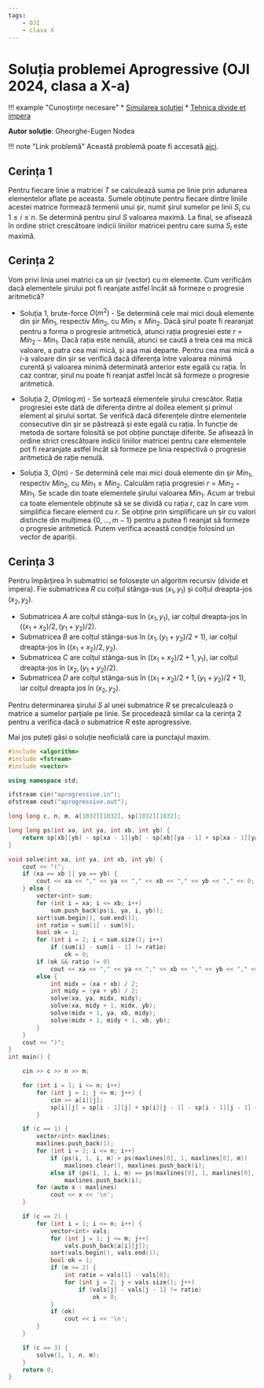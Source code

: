```yaml
---
tags:
    - OJI
    - clasa X
---
```


# Soluția problemei Aprogressive (OJI 2024, clasa a X-a)

!!! example "Cunoștințe necesare"
    * [Simularea soluției](https://edu.roalgo.ro/usor/simulating-solution/)
    * [Tehnica divide et impera](https://edu.roalgo.ro/mediu/divide-et-impera/)

**Autor soluție**: Gheorghe-Eugen Nodea

!!! note "Link problemă"
    Această problemă poate fi accesată [aici](https://kilonova.ro/problems/2504/).

## Cerința $1$

Pentru fiecare linie a matricei $T$ se calculează suma pe linie prin adunarea elementelor aflate pe aceasta. Sumele obținute pentru fiecare dintre liniile acestei matrice formează termenii unui șir, numit șirul sumelor pe linii $S_i$ cu $1 \leq i \leq n$. Se determină pentru șirul $S$ valoarea maximă. La final, se afisează în ordine strict crescătoare indicii liniilor matricei pentru care suma $S_i$ este maximă. 

## Cerința $2$

Vom privi linia unei matrici ca un șir (vector) cu $m$ elemente. Cum verificăm dacă elementele șirului pot fi reanjate astfel încât să formeze o progresie aritmetică?

* Soluția $1$, brute-force $O(m^2)$ - Se determină cele mai mici două elemente din șir $Min_1$, respectiv $Min_2$, cu $Min_1 \leq Min_2$. Dacă șirul poate fi rearanjat pentru a forma o progresie aritmetică, atunci rația progresiei este $r = Min_2 − Min_1$. Dacă rația este nenulă, atunci se caută a treia cea ma mică valoare, a patra cea mai mică,
și așa mai departe. Pentru cea mai mică a $i$-a valoare din șir se verifică dacă diferența între valoarea minimă curentă și valoarea minimă determinată anterior este egală cu rația. În caz contrar, șirul nu poate fi reanjat astfel încât să formeze o progresie aritmetică.

* Soluția $2$, $O(m \log m)$ -  Se sortează elementele șirului crescător. Rația progresiei este dată de diferența dintre al doilea element și primul element al șirului sortat. Se verifică dacă diferențele dintre elementele consecutive din șir se păstrează și este egală cu rația. În funcție de metoda de sortare folosită se pot obține punctaje diferite. Se afisează în ordine strict crescătoare indicii liniilor matricei pentru care elementele pot fi rearanjate astfel încât să formeze pe linia respectivă o progresie aritmetică de rație nenulă.

* Soluția $3$, $O(m)$ - Se determină cele mai mici două elemente din șir $Min_1$, respectiv $Min_2$, cu $Min_1 \leq Min_2$. Calculăm rația progresiei $r = Min_2 − Min_1$. Se scade din toate elementele șirului valoarea $Min_1$. Acum ar trebui ca toate elementele obținute să se se dividă cu rația $r$, caz în care vom simplifica fiecare element cu $r$. Se obține prin simplificare un șir cu valori distincte din mulțimea $\{0, \dots, m−1\}$ pentru a putea fi reanjat să formeze o progresie aritmetică. Putem verifica această condiție folosind un vector de apariții.

## Cerința $3$

Pentru împărțirea în submatrici se folosește un algoritm recursiv (divide et impera). Fie submatricea $R$ cu colțul stânga-sus $(x_1, y_1)$ și colțul dreapta-jos $(x_2, y_2)$.

* Submatricea $A$ are colțul stânga-sus în $(x_1, y_1)$, iar colțul dreapta-jos în $((x_1 + x_2)/2, (y_1 + y_2)/2)$.
* Submatricea $B$ are colțul stânga-sus în $(x_1, (y_1 + y_2)/2 + 1)$, iar colțul dreapta-jos în $((x_1 + x_2)/2, y_2)$.
* Submatricea $C$ are colțul stânga-sus în $((x_1 +x_2)/2+1, y_1)$, iar colțul dreapta-jos în $(x_2, (y_1 + y_2)/2)$.
* Submatricea $D$ are colțul stânga-sus în $((x_1 + x_2)/2+1, (y_1 + y_2)/2+1)$, iar colțul dreapta jos în $(x_2, y_2)$.

Pentru determinarea șirului $S$ al unei submatrice $R$ se precalculează o matrice a sumelor parțiale pe linie. Se procedează similar ca la cerința $2$ pentru a verifica dacă o submatrice $R$ este aprogressive.

Mai jos puteți găsi o soluție neoficială care ia punctajul maxim.

```cpp
#include <algorithm>
#include <fstream>
#include <vector>

using namespace std;

ifstream cin("aprogressive.in");
ofstream cout("aprogressive.out");

long long c, n, m, a[1032][1032], sp[1032][1032];

long long ps(int xa, int ya, int xb, int yb) {
    return sp[xb][yb] - sp[xa - 1][yb] - sp[xb][ya - 1] + sp[xa - 1][ya - 1];
}

void solve(int xa, int ya, int xb, int yb) {
    cout << "(";
    if (xa == xb || ya == yb) {
        cout << xa << "," << ya << "," << xb << "," << yb << "," << 0;
    } else {
        vector<int> sum;
        for (int i = xa; i <= xb; i++)
            sum.push_back(ps(i, ya, i, yb));
        sort(sum.begin(), sum.end());
        int ratio = sum[1] - sum[0];
        bool ok = 1;
        for (int i = 2; i < sum.size(); i++)
            if (sum[i] - sum[i - 1] != ratio)
                ok = 0;
        if (ok && ratio != 0)
            cout << xa << "," << ya << "," << xb << "," << yb << "," << ratio;
        else {
            int midx = (xa + xb) / 2;
            int midy = (ya + yb) / 2;
            solve(xa, ya, midx, midy);
            solve(xa, midy + 1, midx, yb);
            solve(midx + 1, ya, xb, midy);
            solve(midx + 1, midy + 1, xb, yb);
        }
    }
    cout << ")";
}
int main() {

    cin >> c >> n >> m;

    for (int i = 1; i <= n; i++)
        for (int j = 1; j <= m; j++) {
            cin >> a[i][j];
            sp[i][j] = sp[i - 1][j] + sp[i][j - 1] - sp[i - 1][j - 1] + a[i][j];
        }

    if (c == 1) {
        vector<int> maxlines;
        maxlines.push_back(1);
        for (int i = 2; i <= n; i++)
            if (ps(i, 1, i, m) > ps(maxlines[0], 1, maxlines[0], m))
                maxlines.clear(), maxlines.push_back(i);
            else if (ps(i, 1, i, m) == ps(maxlines[0], 1, maxlines[0], m))
                maxlines.push_back(i);
        for (auto x : maxlines)
            cout << x << '\n';
    }

    if (c == 2) {
        for (int i = 1; i <= n; i++) {
            vector<int> vals;
            for (int j = 1; j <= m; j++)
                vals.push_back(a[i][j]);
            sort(vals.begin(), vals.end());
            bool ok = 1;
            if (m >= 2) {
                int ratie = vals[1] - vals[0];
                for (int j = 2; j < vals.size(); j++)
                    if (vals[j] - vals[j - 1] != ratie)
                        ok = 0;
            }
            if (ok)
                cout << i << '\n';
        }
    }

    if (c == 3) {
        solve(1, 1, n, m);
    }
    return 0;
}
```